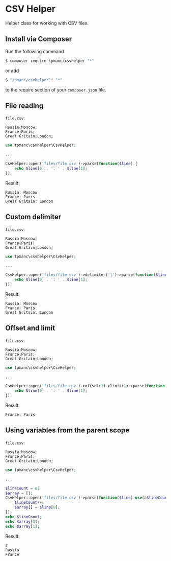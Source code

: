 # CSV Helper
Helper class for working with CSV files.

## Install via Composer

Run the following command

```bash
$ composer require tpmanc/csvhelper "*"
```

or add

```bash
$ "tpmanc/csvhelper": "*"
```

to the require section of your `composer.json` file.

## File reading

`file.csv`:
```
Russia;Moscow;
France;Paris;
Great Gritain;London;
```

```php
use tpmanc\csvhelper\CsvHelper;

...

CsvHelper::open('files/file.csv')->parse(function($line) {
    echo $line[0] . ': ' . $line[1];
});
```

Result:
```
Russia: Moscow
France: Paris
Great Gritain: London
```

## Custom delimiter

`file.csv`:
```
Russia|Moscow|
France|Paris|
Great Gritain|London|
```

```php
use tpmanc\csvhelper\CsvHelper;

...

CsvHelper::open('files/file.csv')->delimiter('|')->parse(function($line) {
    echo $line[0] . ': ' . $line[1];
});
```

Result:
```
Russia: Moscow
France: Paris
Great Gritain: London
```

## Offset and limit

`file.csv`:
```
Russia;Moscow;
France;Paris;
Great Gritain;London;
```

```php
use tpmanc\csvhelper\CsvHelper;

...

CsvHelper::open('files/file.csv')->offset(1)->limit(1)->parse(function($line) {
    echo $line[0] . ': ' . $line[1];
});
```

Result:
```
France: Paris
```

## Using variables from the parent scope

`file.csv`:
```
Russia;Moscow;
France;Paris;
Great Gritain;London;
```

```php
use tpmanc\csvhelper\CsvHelper;

...

$lineCount = 0;
$array = [];
CsvHelper::open('files/file.csv')->parse(function($line) use(&$lineCount, &$array) {
    $lineCount++;
    $array[] = $line[0];
});
echo $lineCount;
echo $array[0];
echo $array[1];
```

Result:
```
3
Russia
France
```